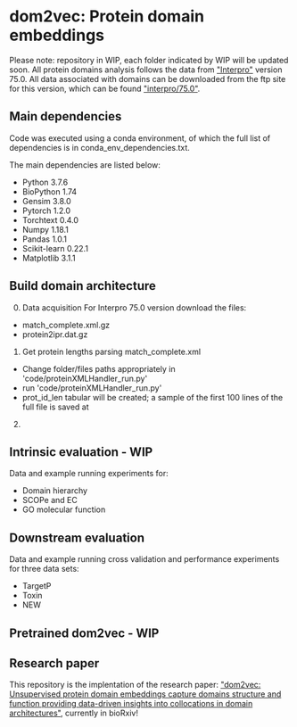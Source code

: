 # dom2vec: Protein domain embeddings
Please note: repository in WIP, each folder indicated by WIP will be updated soon.
All protein domains analysis follows the data from ["Interpro"](https://www.ebi.ac.uk/interpro/) version 75.0.
All data associated with domains can be downloaded from the ftp site for this version, which can be found ["interpro/75.0"](ftp://ftp.ebi.ac.uk/pub/databases/interpro/75.0/).

## Main dependencies
Code was executed using a conda environment, of which the full list of dependencies is in conda_env_dependencies.txt.

The main dependencies are listed below:
* Python 3.7.6
* BioPython 1.74
* Gensim 3.8.0
* Pytorch 1.2.0
* Torchtext 0.4.0
* Numpy 1.18.1
* Pandas 1.0.1
* Scikit-learn 0.22.1
* Matplotlib 3.1.1

## Build domain architecture
0. Data acquisition
For Interpro 75.0 version download the files:
* match_complete.xml.gz
* protein2ipr.dat.gz

1. Get protein lengths parsing match_complete.xml
* Change folder/files paths appropriately in 'code/proteinXMLHandler_run.py'
* run 'code/proteinXMLHandler_run.py'
* prot_id_len tabular will be created; a sample of the first 100 lines of the full file is saved at [](domain_architecture_creation/prot_id_len_sample_100.tab)

2. 

## Intrinsic evaluation - WIP
Data and example running experiments for:
* Domain hierarchy
* SCOPe and EC
* GO molecular function

## Downstream evaluation
Data and example running cross validation and performance experiments for three data sets:
* TargetP
* Toxin
* NEW

## Pretrained dom2vec - WIP

## Research paper
This repository is the implentation of the research paper: ["dom2vec: Unsupervised protein domain embeddings capture domains structure and function providing data-driven insights into collocations in domain architectures"](https://www.biorxiv.org/content/10.1101/2020.03.17.995498v2), currently in bioRxiv!
